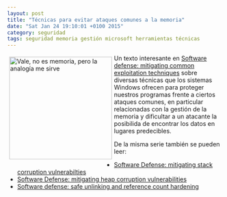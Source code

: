 ```yaml
---
layout: post
title: "Técnicas para evitar ataques comunes a la memoria"
date: "Sat Jan 24 19:10:01 +0100 2015"
category: seguridad
tags: seguridad memoria gestión microsoft herramientas técnicas
---
```



<a href="https://500px.com/photo/54548018/calendario-de-adviento-by-fernando-tricas" title="Celdas"><img src="https://ppcdn.500px.org/54548018/109bf581167018de96d30ad2232f4fc2ced1b69d/3.jpg" width="240"  alt="Vale, no es memoria, pero la analogía me sirve" style="float:left; margin:5px"></a>

Un texto interesante en [Software defense: mitigating common exploitation techniques](http://blogs.technet.com/b/srd/archive/2013/12/11/software-defense-mitigating-common-exploitation-techniques.aspx) sobre diversas técnicas que los sistemas Windows ofrecen para proteger nuestros programas frente a ciertos ataques comunes, en particular relacionadas con la gestión de la memoria y dificultar a un atacante la posibilida de encontrar los datos en lugares predecibles.

De la misma serie también se pueden leer:

* [Software Defense: mitigating stack corruption vulnerabilties](http://blogs.technet.com/b/srd/archive/2013/10/02/software-defense-mitigating-stack-corruption-vulnerabilties.aspx)
* [Software Defense: mitigating heap corruption vulnerabilities](http://blogs.technet.com/b/srd/archive/2013/10/29/software-defense-mitigation-heap-corruption-vulnerabilities.aspx)
* [Software defense: safe unlinking and reference count hardening](http://blogs.technet.com/b/srd/archive/2013/11/06/software-defense-safe-unlinking-and-reference-count-hardening.aspx)
